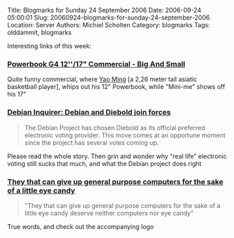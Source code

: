 Title: Blogmarks for Sunday 24 September 2006
Date: 2006-09-24 05:00:01
Slug: 20060924-blogmarks-for-sunday-24-september-2006
Location: Server
Authors: Michiel Scholten
Category: blogmarks
Tags: olddammit, blogmarks

<p>Interesting links of this week:</p>
<h3><a href="http://www.youtube.com/watch?v=LyHoPS5d08s">Powerbook G4 12''/17" Commercial - Big And Small</a></h3>
<p>Quite funny commercial, where <a href="http://www.nba.com/playerfile/yao_ming/">Yao Ming</a> [a 2,26 meter tall asiatic basketball player], whips out his 12" Powerbook, while "Mini-me" shows off his 17"</p>
<h3><a href="http://liw.iki.fi/liw/log/2006-09.html#20060918b">Debian Inquirer: Debian and Diebold join forces</a></h3>
<blockquote><p class="quote">The Debian Project has chosen Diebold as its official preferred electronic voting provider. This move comes at an opportune moment since the project has several votes coming up.</p></blockquote>

<p>Please read the whole story. Then grin and wonder why "real life" electronic voting still sucks that much, and what the Debian project does right</p>
<h3><a href="http://www.boingboing.net/2003/12/16/they_that_can_give_u.html">They that can give up general purpose computers for the sake of a little eye candy</a></h3>
<blockquote><p class="quote">"They that can give up general purpose computers for the sake of a little eye candy deserve neither computers nor eye candy"</p></blockquote>

<p>True words, and check out the accompanying logo</p>
